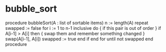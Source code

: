 # bubble_sort

procedure bubbleSort(A : list of sortable items)
    n := length(A)
    repeat
        swapped := false
        for i := 1 to n-1 inclusive do
            { if this pair is out of order }
            if A[i-1] > A[i] then
                { swap them and remember something changed }
                swap(A[i-1], A[i])
                swapped := true
            end if
        end for
    until not swapped
end procedure